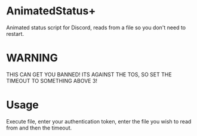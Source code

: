 # AnimatedStatus+
Animated status script for Discord, reads from a file so you don't need to restart.

# WARNING
THIS CAN GET YOU BANNED! ITS AGAINST THE TOS, SO SET THE TIMEOUT TO SOMETHING ABOVE 3!

# Usage
Execute file, enter your authentication token, enter the file you wish to read from and then the timeout. 
